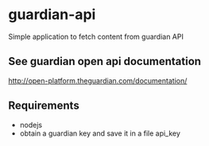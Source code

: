 # guardian-api
Simple application to fetch content from guardian API

## See guardian open api documentation
http://open-platform.theguardian.com/documentation/

## Requirements
* nodejs
* obtain a guardian key and save it in a file api_key
